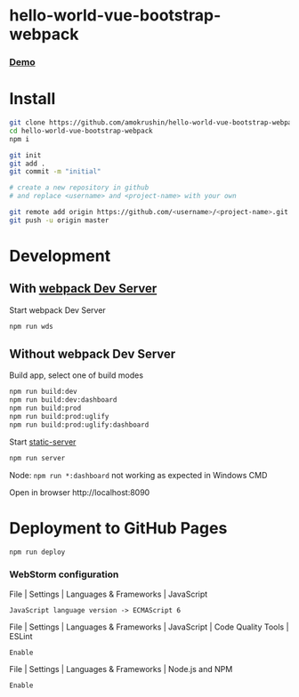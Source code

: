 # hello-world-vue-bootstrap-webpack

### [Demo](https://amokrushin.github.io/hello-world-vue-bootstrap-webpack)

# Install

```bash
git clone https://github.com/amokrushin/hello-world-vue-bootstrap-webpack
cd hello-world-vue-bootstrap-webpack
npm i

git init
git add .
git commit -m "initial"

# create a new repository in github
# and replace <username> and <project-name> with your own

git remote add origin https://github.com/<username>/<project-name>.git
git push -u origin master
```

# Development

## With [webpack Dev Server](https://webpack.js.org/configuration/dev-server/)

Start webpack Dev Server

```bash
npm run wds
```

## Without webpack Dev Server

Build app, select one of build modes

```bash
npm run build:dev
npm run build:dev:dashboard
npm run build:prod
npm run build:prod:uglify
npm run build:prod:uglify:dashboard
```

Start [static-server](https://github.com/nbluis/static-server)

```bash
npm run server
```

Node: `npm run *:dashboard` not working as expected in Windows CMD

Open in browser http://localhost:8090

# Deployment to GitHub Pages

```bash
npm run deploy
```

### WebStorm configuration


File | Settings | Languages & Frameworks | JavaScript
```
JavaScript language version -> ECMAScript 6
```

File | Settings | Languages & Frameworks | JavaScript | Code Quality Tools | ESLint
```
Enable
```

File | Settings | Languages & Frameworks | Node.js and NPM
```
Enable
```
